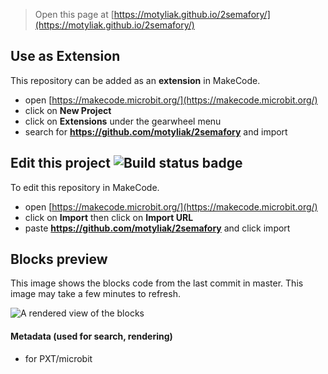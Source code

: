 
> Open this page at [https://motyliak.github.io/2semafory/](https://motyliak.github.io/2semafory/)

## Use as Extension

This repository can be added as an **extension** in MakeCode.

* open [https://makecode.microbit.org/](https://makecode.microbit.org/)
* click on **New Project**
* click on **Extensions** under the gearwheel menu
* search for **https://github.com/motyliak/2semafory** and import

## Edit this project ![Build status badge](https://github.com/motyliak/2semafory/workflows/MakeCode/badge.svg)

To edit this repository in MakeCode.

* open [https://makecode.microbit.org/](https://makecode.microbit.org/)
* click on **Import** then click on **Import URL**
* paste **https://github.com/motyliak/2semafory** and click import

## Blocks preview

This image shows the blocks code from the last commit in master.
This image may take a few minutes to refresh.

![A rendered view of the blocks](https://github.com/motyliak/2semafory/raw/master/.github/makecode/blocks.png)

#### Metadata (used for search, rendering)

* for PXT/microbit
<script src="https://makecode.com/gh-pages-embed.js"></script><script>makeCodeRender("{{ site.makecode.home_url }}", "{{ site.github.owner_name }}/{{ site.github.repository_name }}");</script>
